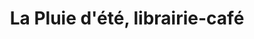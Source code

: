 ---
title: "La Pluie d'été, librairie-café"
url: /pont-croix/la-pluie-dete-librairie-cafe/
shop: livres
---